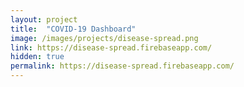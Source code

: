 ```yaml
---
layout: project
title:  "COVID-19 Dashboard"
image: /images/projects/disease-spread.png
link: https://disease-spread.firebaseapp.com/
hidden: true
permalink: https://disease-spread.firebaseapp.com/
---
```



